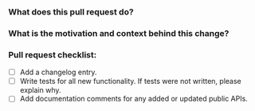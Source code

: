 ### What does this pull request do?



### What is the motivation and context behind this change?



### Pull request checklist:
 - [ ] Add a changelog entry.
 - [ ] Write tests for all new functionality. If tests were not written, please explain why.
 - [ ] Add documentation comments for any added or updated public APIs.
